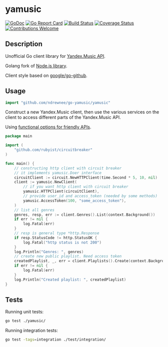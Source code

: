 # yamusic

[![GoDoc](https://godoc.org/github.com/ndrewnee/go-yamusic/yamusic?status.svg)](https://godoc.org/github.com/ndrewnee/go-yamusic/yamusic)
[![Go Report Card](https://goreportcard.com/badge/github.com/ndrewnee/go-yamusic)](https://goreportcard.com/report/github.com/ndrewnee/go-yamusic)
[![Build Status](https://travis-ci.org/ndrewnee/go-yamusic.svg?branch=master)](https://travis-ci.org/ndrewnee/go-yamusic)
[![Coverage Status](https://coveralls.io/repos/github/ndrewnee/go-yamusic/badge.svg)](https://coveralls.io/github/ndrewnee/go-yamusic)
[![Contributions Welcome](https://img.shields.io/badge/contributions-welcome-brightgreen.svg?style=flat)](https://github.com/ndrewnee/go-yamusic/issues)

## Description

Unofficial Go client library for [Yandex.Music API](https://music.yandex.ru).

Golang fork of [Node.js library](https://github.com/itsmepetrov/yandex-music-api).

Client style based on [google/go-github](https://github.com/google/go-github).

## Usage

```go
import "github.com/ndrewnee/go-yamusic/yamusic"
```

Construct a new Yandex.Music client, then use the various services on the client to access different parts of the Yandex.Music API.

Using [functional options for friendly APIs](https://dave.cheney.net/2014/10/17/functional-options-for-friendly-apis).

```go
package main

import (
    "github.com/rubyist/circuitbreaker"
)

func main() {
    // constructing http client with circuit breaker
    // it implements yamusic.Doer interface
    circuitClient := circuit.NewHTTPClient(time.Second * 5, 10, nil)
    client := yamusic.NewClient(
        // if you want http client with circuit breaker
        yamusic.HTTPClient(circuitClient),
        // provide user_id and access_token (needed by some methods)
        yamusic.AccessToken(100, "some_access_token"),
    )
    // list all genres
    genres, resp, err := client.Genres().List(context.Background())
    if err != nil {
        log.Fatal(err)
    }
    // resp is general type *http.Response
    if resp.StatusCode != http.StatusOK {
        log.Fatal("http status is not 200")
    }
    log.Println("Genres: ", genres)
    // create new public playlist. Need access token
    createdPlaylist, _, err = client.Playlists().Create(context.Background(), "New Playlist", true)
    if err != nil {
        log.Fatal(err)
    }
    log.Println("Created playlist: ", createdPlaylist)
}
```

## Tests

Running unit tests:

```sh
go test ./yamusic/
```

Running integration tests:

```sh
go test -tags=integration ./test/integration/
```
